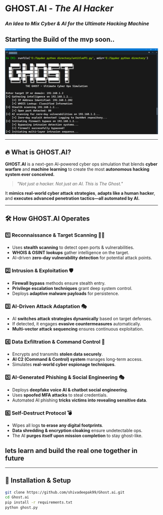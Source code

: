 #  **GHOST.AI** - *The AI Hacker*  
###  *An Idea to Mix Cyber & AI for the Ultimate Hacking Machine*  
## Starting the Build of the mvp  soon..
![The Ghost Interface](target/debug/.fingerprint/GHOST-7ee1e42de521476d/ref1.png)  

---

## 🔥 **What is GHOST.AI?**  
**GHOST.AI** is a next-gen AI-powered cyber ops simulation that blends **cyber warfare** and **machine learning** to create the most **autonomous hacking system ever conceived.**  

> *"Not just a hacker. Not just an AI. This is The Ghost."*  

It **mimics real-world cyber attack strategies**, **adapts like a human hacker**, and **executes advanced penetration tactics—all automated by AI.**  

---

## 🛠 **How GHOST.AI Operates**  

### **1️⃣ Reconnaissance & Target Scanning** 🕵️‍♂️  
- Uses **stealth scanning** to detect open ports & vulnerabilities.  
- **WHOIS & OSINT lookups** gather intelligence on the target.  
- AI-driven **zero-day vulnerability detection** for potential attack points.  

### **2️⃣ Intrusion & Exploitation** 🛡️  
- **Firewall bypass** methods ensure stealth entry.  
- **Privilege escalation techniques** grant deep system control.  
- Deploys **adaptive malware payloads** for persistence.  

### **3️⃣ AI-Driven Attack Adaptation** 🎭  
- AI **switches attack strategies dynamically** based on target defenses.  
- If detected, it engages **evasive countermeasures** automatically.  
- **Multi-vector attack sequencing** ensures continuous exploitation.  

### **4️⃣ Data Exfiltration & Command Control** 📡  
- Encrypts and transmits **stolen data securely**.  
- **AI C2 (Command & Control) system** manages long-term access.  
- Simulates **real-world cyber espionage techniques**.  

### **5️⃣ AI-Generated Phishing & Social Engineering** 🎭  
- Deploys **deepfake voice AI & chatbot social engineering**.  
- Uses **spoofed MFA attacks** to steal credentials.  
- Automated AI phishing **tricks victims into revealing sensitive data**.  

### **6️⃣ Self-Destruct Protocol** 💣  
- Wipes all logs **to erase any digital footprints**.  
- **Data shredding & encryption cloaking** ensure undetectable ops.  
- The AI **purges itself upon mission completion** to stay ghost-like.  
## lets learn and build the real one together in future 
---

## 🚀 **Installation & Setup**  

```bash
git clone https://github.com/shivadeepak99/Ghost.ai.git
cd Ghost.ai
pip install -r requirements.txt
python ghost.py



